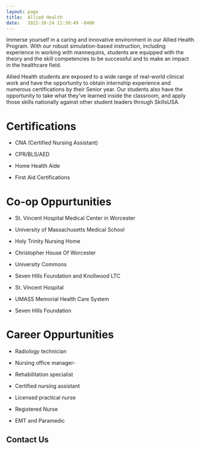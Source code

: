 ```yaml
---
layout: page
title:  Allied Health
date:   2022-10-24 11:30:49 -0400
---
```

Immerse yourself in a caring and innovative environment in our Allied Health Program. With our robust simulation-based instruction, including experience in working with mannequins, students are equipped with the theory and the skill competencies to be successful and to make an impact in the healthcare field. 

Allied Health students are exposed to a wide range of real-world clinical work and have the opportunity to obtain internship experience and numerous certifications by their Senior year. Our students also have the opportunity to take what they’ve learned inside the classroom, and apply those skills nationally against other student leaders through SkillsUSA.

# Certifications
- CNA (Certified Nursing Assistant)

- CPR/BLS/AED

- Home Health Aide

- First Aid Certifications

# Co-op Oppurtunities
- St. Vincent Hospital Medical Center in Worcester

- University of Massachusetts Medical School

- Holy Trinity Nursing Home

- Christopher House Of Worcester

- University Commons

- Seven Hills Foundation and Knollwood LTC

- St. Vincent Hospital

- UMASS Memorial Health Care System

- Seven Hills Foundation

# Career Oppurtunities

- Radiology technician

- Nursing office manager-

- Rehabilitation specialist

- Certified nursing assistant

- Licensed practical nurse

- Registered Nurse

- EMT and Paramedic


## Contact Us